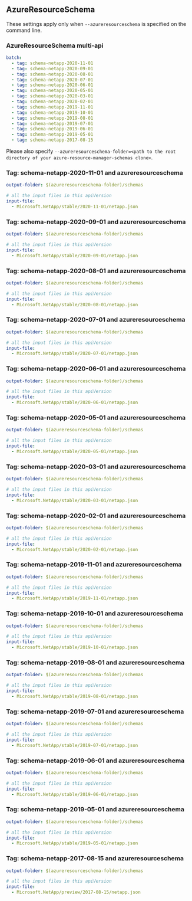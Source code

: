 ## AzureResourceSchema

These settings apply only when `--azureresourceschema` is specified on the command line.

### AzureResourceSchema multi-api

``` yaml $(azureresourceschema) && $(multiapi)
batch:
  - tag: schema-netapp-2020-11-01
  - tag: schema-netapp-2020-09-01
  - tag: schema-netapp-2020-08-01
  - tag: schema-netapp-2020-07-01
  - tag: schema-netapp-2020-06-01
  - tag: schema-netapp-2020-05-01
  - tag: schema-netapp-2020-03-01
  - tag: schema-netapp-2020-02-01
  - tag: schema-netapp-2019-11-01
  - tag: schema-netapp-2019-10-01
  - tag: schema-netapp-2019-08-01
  - tag: schema-netapp-2019-07-01
  - tag: schema-netapp-2019-06-01
  - tag: schema-netapp-2019-05-01
  - tag: schema-netapp-2017-08-15

```

Please also specify `--azureresourceschema-folder=<path to the root directory of your azure-resource-manager-schemas clone>`.

### Tag: schema-netapp-2020-11-01 and azureresourceschema

``` yaml $(tag) == 'schema-netapp-2020-11-01' && $(azureresourceschema)
output-folder: $(azureresourceschema-folder)/schemas

# all the input files in this apiVersion
input-file:
  - Microsoft.NetApp/stable/2020-11-01/netapp.json

```

### Tag: schema-netapp-2020-09-01 and azureresourceschema

``` yaml $(tag) == 'schema-netapp-2020-09-01' && $(azureresourceschema)
output-folder: $(azureresourceschema-folder)/schemas

# all the input files in this apiVersion
input-file:
  - Microsoft.NetApp/stable/2020-09-01/netapp.json

```

### Tag: schema-netapp-2020-08-01 and azureresourceschema

``` yaml $(tag) == 'schema-netapp-2020-08-01' && $(azureresourceschema)
output-folder: $(azureresourceschema-folder)/schemas

# all the input files in this apiVersion
input-file:
  - Microsoft.NetApp/stable/2020-08-01/netapp.json

```

### Tag: schema-netapp-2020-07-01 and azureresourceschema

``` yaml $(tag) == 'schema-netapp-2020-07-01' && $(azureresourceschema)
output-folder: $(azureresourceschema-folder)/schemas

# all the input files in this apiVersion
input-file:
  - Microsoft.NetApp/stable/2020-07-01/netapp.json

```

### Tag: schema-netapp-2020-06-01 and azureresourceschema

``` yaml $(tag) == 'schema-netapp-2020-06-01' && $(azureresourceschema)
output-folder: $(azureresourceschema-folder)/schemas

# all the input files in this apiVersion
input-file:
  - Microsoft.NetApp/stable/2020-06-01/netapp.json

```

### Tag: schema-netapp-2020-05-01 and azureresourceschema

``` yaml $(tag) == 'schema-netapp-2020-05-01' && $(azureresourceschema)
output-folder: $(azureresourceschema-folder)/schemas

# all the input files in this apiVersion
input-file:
  - Microsoft.NetApp/stable/2020-05-01/netapp.json

```

### Tag: schema-netapp-2020-03-01 and azureresourceschema

``` yaml $(tag) == 'schema-netapp-2020-03-01' && $(azureresourceschema)
output-folder: $(azureresourceschema-folder)/schemas

# all the input files in this apiVersion
input-file:
  - Microsoft.NetApp/stable/2020-03-01/netapp.json

```

### Tag: schema-netapp-2020-02-01 and azureresourceschema

``` yaml $(tag) == 'schema-netapp-2020-02-01' && $(azureresourceschema)
output-folder: $(azureresourceschema-folder)/schemas

# all the input files in this apiVersion
input-file:
  - Microsoft.NetApp/stable/2020-02-01/netapp.json

```

### Tag: schema-netapp-2019-11-01 and azureresourceschema

``` yaml $(tag) == 'schema-netapp-2019-11-01' && $(azureresourceschema)
output-folder: $(azureresourceschema-folder)/schemas

# all the input files in this apiVersion
input-file:
  - Microsoft.NetApp/stable/2019-11-01/netapp.json

```

### Tag: schema-netapp-2019-10-01 and azureresourceschema

``` yaml $(tag) == 'schema-netapp-2019-10-01' && $(azureresourceschema)
output-folder: $(azureresourceschema-folder)/schemas

# all the input files in this apiVersion
input-file:
  - Microsoft.NetApp/stable/2019-10-01/netapp.json

```

### Tag: schema-netapp-2019-08-01 and azureresourceschema

``` yaml $(tag) == 'schema-netapp-2019-08-01' && $(azureresourceschema)
output-folder: $(azureresourceschema-folder)/schemas

# all the input files in this apiVersion
input-file:
  - Microsoft.NetApp/stable/2019-08-01/netapp.json

```

### Tag: schema-netapp-2019-07-01 and azureresourceschema

``` yaml $(tag) == 'schema-netapp-2019-07-01' && $(azureresourceschema)
output-folder: $(azureresourceschema-folder)/schemas

# all the input files in this apiVersion
input-file:
  - Microsoft.NetApp/stable/2019-07-01/netapp.json

```

### Tag: schema-netapp-2019-06-01 and azureresourceschema

``` yaml $(tag) == 'schema-netapp-2019-06-01' && $(azureresourceschema)
output-folder: $(azureresourceschema-folder)/schemas

# all the input files in this apiVersion
input-file:
  - Microsoft.NetApp/stable/2019-06-01/netapp.json

```

### Tag: schema-netapp-2019-05-01 and azureresourceschema

``` yaml $(tag) == 'schema-netapp-2019-05-01' && $(azureresourceschema)
output-folder: $(azureresourceschema-folder)/schemas

# all the input files in this apiVersion
input-file:
  - Microsoft.NetApp/stable/2019-05-01/netapp.json

```

### Tag: schema-netapp-2017-08-15 and azureresourceschema

``` yaml $(tag) == 'schema-netapp-2017-08-15' && $(azureresourceschema)
output-folder: $(azureresourceschema-folder)/schemas

# all the input files in this apiVersion
input-file:
  - Microsoft.NetApp/preview/2017-08-15/netapp.json

```
